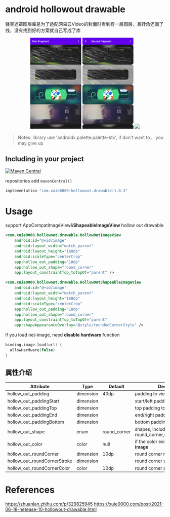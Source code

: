 # android hollowout drawable

镂空遮罩图层库是为了适配网易云Video的封面时看到有一层图层，且转角还画了线，没有找到好的方案就自己写成了库

<p align="center">
<img src="hollowout-drawable.png" width="32%"/>
<img src="hollowout-drawable2.png" width="32%"/>
<img src="https://user-images.githubusercontent.com/8099426/123357949-260e8680-d59d-11eb-9980-da54ed52c091.gif" width="32%"/>
</p>

> Notes: library use 'androidx.palette:palette-ktx', if don't want to， you may give up

## Including in your project
[![Maven Central](https://img.shields.io/maven-central/v/com.xuie0000/hollowout.drawable.svg?label=Maven%20Central)](https://search.maven.org/search?q=g:%22com.xuie0000%22%20AND%20a:%22hollowout.drawable%22)

repositories add `mavenCentral()`

```groovy
implementation "com.xuie0000:hollowout.drawable:1.0.3"
```

# Usage

support AppCompatImageView&**ShapeableImageView** hollow out drawable

```xml
<com.xuie0000.hollowout.drawable.HollowOutImageView
    android:id="@+id/image"
    android:layout_width="match_parent"
    android:layout_height="160dp"
    android:scaleType="centerCrop"
    app:hollow_out_padding="18dp"
    app:hollow_out_shape="round_corner"
    app:layout_constraintTop_toTopOf="parent" />
```

```xml
<com.xuie0000.hollowout.drawable.HollowOutShapeableImageView
    android:id="@+id/image"
    android:layout_width="match_parent"
    android:layout_height="160dp"
    android:scaleType="centerCrop"
    app:hollow_out_padding="18dp"
    app:hollow_out_shape="round_corner"
    app:layout_constraintTop_toTopOf="parent"
    app:shapeAppearanceOverlay="@style/roundedCornerStyle" />
```

if you load net-image, need **disable hardware** function

```kotlin
binding.image.load(url) {
  allowHardware(false)
}
```

## 属性介绍

Attribute | Type | Default | Description
---|---|---|---
hollow_out_padding | dimension | 40dp | padding to view side
hollow_out_paddingStart | dimension | | start/left padding to view side
hollow_out_paddingTop | dimension | | top padding to view side
hollow_out_paddingEnd | dimension | | end/right padding to view side
hollow_out_paddingBottom | dimension | | bottom padding to view side
hollow_out_shape | enum | round_corner | shapes, include round_corner,circle,oval,rectangle
hollow_out_color | color | null | if the color exist, will **replace blur image**
hollow_out_roundCorner | dimension | 10dp | round corner radius
hollow_out_roundCornerStroke | dimension | | round corner stroke width
hollow_out_roundCornerColor | color | 10dp | round corner stroke color

# References

https://zhuanlan.zhihu.com/p/329825945
https://xuie0000.com/post/2021-06-18-netease-10-hollowout-drawable.html